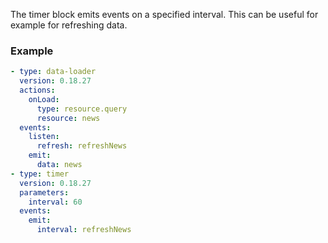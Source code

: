 The timer block emits events on a specified interval. This can be useful for example for refreshing
data.

### Example

```yaml
- type: data-loader
  version: 0.18.27
  actions:
    onLoad:
      type: resource.query
      resource: news
  events:
    listen:
      refresh: refreshNews
    emit:
      data: news
- type: timer
  version: 0.18.27
  parameters:
    interval: 60
  events:
    emit:
      interval: refreshNews
```
